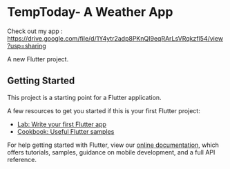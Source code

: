 # TempToday- A Weather App
Check out my app :
https://drive.google.com/file/d/1Y4ytr2adp8PKnQI9eqRArLsVRqkzfI54/view?usp=sharing

A new Flutter project.

## Getting Started

This project is a starting point for a Flutter application.

A few resources to get you started if this is your first Flutter project:

- [Lab: Write your first Flutter app](https://flutter.dev/docs/get-started/codelab)
- [Cookbook: Useful Flutter samples](https://flutter.dev/docs/cookbook)

For help getting started with Flutter, view our
[online documentation](https://flutter.dev/docs), which offers tutorials,
samples, guidance on mobile development, and a full API reference.
